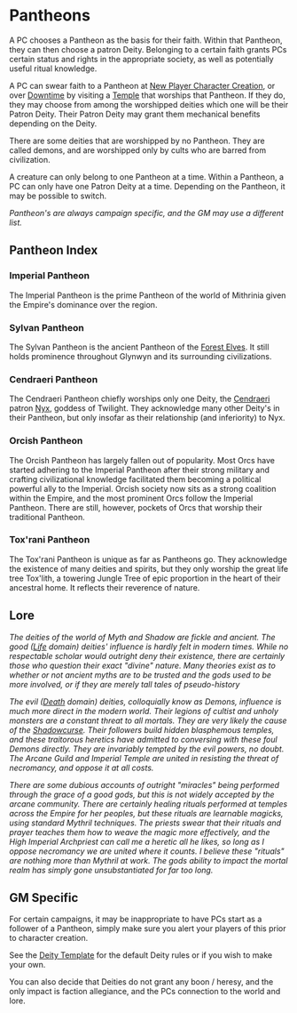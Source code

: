 # Pantheons

A PC chooses a Pantheon as the basis for their faith. Within that Pantheon, they can then choose a patron Deity. Belonging to a certain faith grants PCs certain status and rights in the appropriate society, as well as potentially useful ritual knowledge.

A PC can swear faith to a Pantheon at [New Player Character Creation](../../../Character%20Creation/New%20Player%20Character%20Creation.md), or over [Downtime](../../../Player%20Characters/Derived%20Statistics/Level.md#Downtime) by visiting a [Temple](../../../Items%20and%20Gear/Economy/Detailed%20Prices/Relevant%20Prices/Holy%20Temple.md) that worships that Pantheon. If they do, they may choose from among the worshipped deities which one will be their Patron Deity. Their Patron Deity may grant them mechanical benefits depending on the Deity.

There are some deities that are worshipped by no Pantheon. They are called demons, and are worshipped only by cults who are barred from civilization.

A creature can only belong to one Pantheon at a time. Within a Pantheon, a PC can only have one Patron Deity at a time. Depending on the Pantheon, it may be possible to switch.

*Pantheon's are always campaign specific, and the GM may use a different list.*

## Pantheon Index

### Imperial Pantheon

The Imperial Pantheon is the prime Pantheon of the world of Mithrinia given the Empire's dominance over the region.

### Sylvan Pantheon

The Sylvan Pantheon is the ancient Pantheon of the [Forest Elves](../../../Player%20Characters/Ancenstries/Elf.md#Forest%20Elf%20(Sylvan)). It still holds prominence throughout Glynwyn and its surrounding civilizations.

### Cendraeri Pantheon

The Cendraeri Pantheon chiefly worships only one Deity, the [Cendraeri](../../../Player%20Characters/Ancenstries/Elf.md#Ash%20Elf%20(Cendraeri)) patron [Nyx](Pantheons/Notable%20Mithrinian%20Deities/Nyx.md), goddess of Twilight. They acknowledge many other Deity's in their Pantheon, but only insofar as their relationship (and inferiority) to Nyx.

### Orcish Pantheon

The Orcish Pantheon has largely fallen out of popularity. Most Orcs have started adhering to the Imperial Pantheon after their strong military and crafting civilizational knowledge facilitated them becoming a political powerful ally to the Imperial. Orcish society now sits as a strong coalition within the Empire, and the most prominent Orcs follow the Imperial Pantheon. There are still, however, pockets of Orcs that worship their traditional Pantheon.

### Tox'rani Pantheon

The Tox'rani Pantheon is unique as far as Pantheons go. They acknowledge the existence of many deities and spirits, but they only worship the great life tree Tox'lith, a towering Jungle Tree of epic proportion in the heart of their ancestral home. It reflects their reverence of nature.

## Lore

*The deities of the world of Myth and Shadow are fickle and ancient. The good ([Life](../../Spells/Spell%20Domains/Life.md) domain) deities' influence is hardly felt in modern times. While no respectable scholar would outright deny their existence, there are certainly those who question their exact "divine" nature. Many theories exist as to whether or not ancient myths are to be trusted and the gods used to be more involved, or if they are merely tall tales of pseudo-history*

*The evil ([Death](../../Spells/Spell%20Domains/Death.md) domain) deities, colloquially know as Demons, influence is much more direct in the modern world. Their legions of cultist and unholy monsters are a constant threat to all mortals. They are very likely the cause of the [Shadowcurse](../../../Game%20Procedures/Hazards/Shadowcurse.md). Their followers build hidden blasphemous temples, and these traitorous heretics have admitted to conversing with these foul Demons directly. They are invariably tempted by the evil powers, no doubt. The Arcane Guild and Imperial Temple are united in resisting the threat of necromancy, and oppose it at all costs.*

*There are some dubious accounts of outright "miracles" being performed through the grace of a good gods, but this is not widely accepted by the arcane community. There are certainly healing rituals performed at temples across the Empire for her peoples, but these rituals are learnable magicks, using standard Mythril techniques. The priests swear that their rituals and prayer teaches them how to weave the magic more effectively, and the High Imperial Archpriest can call me a heretic all he likes, so long as I oppose necromancy we are united where it counts. I believe these "rituals" are nothing more than Mythril at work. The gods ability to impact the mortal realm has simply gone unsubstantiated for far too long.*

## GM Specific

For certain campaigns, it may be inappropriate to have PCs start as a follower of a Pantheon, simply make sure you alert your players of this prior to character creation.

See the [Deity Template](../Deity%20Template.md) for the default Deity rules or if you wish to make your own.

You can also decide that Deities do not grant any boon / heresy, and the only impact is faction allegiance, and the PCs connection to the world and lore.
